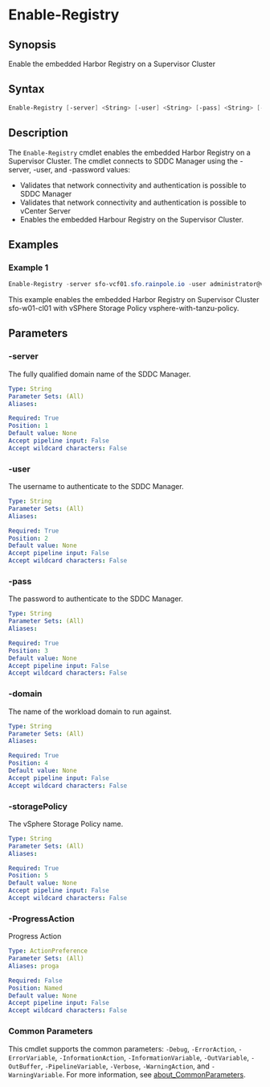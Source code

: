 # Enable-Registry

## Synopsis

Enable the embedded Harbor Registry on a Supervisor Cluster

## Syntax

```powershell
Enable-Registry [-server] <String> [-user] <String> [-pass] <String> [-domain] <String> [-storagePolicy] <String> [-ProgressAction <ActionPreference>] [<CommonParameters>]
```

## Description

The `Enable-Registry` cmdlet enables the embedded Harbor Registry on a Supervisor Cluster.
The cmdlet connects to SDDC Manager using the -server, -user, and -password values:

- Validates that network connectivity and authentication is possible to SDDC Manager
- Validates that network connectivity and authentication is possible to vCenter Server
- Enables the embedded Harbour Registry on the Supervisor Cluster.

## Examples

### Example 1

```powershell
Enable-Registry -server sfo-vcf01.sfo.rainpole.io -user administrator@vsphere.local -pass VMw@re1! -domain sfo-w01 -storagePolicy vsphere-with-tanzu-storage-policy
```

This example enables the embedded Harbor Registry on Supervisor Cluster sfo-w01-cl01 with vSPhere Storage Policy vsphere-with-tanzu-policy.

## Parameters

### -server

The fully qualified domain name of the SDDC Manager.

```yaml
Type: String
Parameter Sets: (All)
Aliases:

Required: True
Position: 1
Default value: None
Accept pipeline input: False
Accept wildcard characters: False
```

### -user

The username to authenticate to the SDDC Manager.

```yaml
Type: String
Parameter Sets: (All)
Aliases:

Required: True
Position: 2
Default value: None
Accept pipeline input: False
Accept wildcard characters: False
```

### -pass

The password to authenticate to the SDDC Manager.

```yaml
Type: String
Parameter Sets: (All)
Aliases:

Required: True
Position: 3
Default value: None
Accept pipeline input: False
Accept wildcard characters: False
```

### -domain

The name of the workload domain to run against.

```yaml
Type: String
Parameter Sets: (All)
Aliases:

Required: True
Position: 4
Default value: None
Accept pipeline input: False
Accept wildcard characters: False
```

### -storagePolicy

The vSphere Storage Policy name.

```yaml
Type: String
Parameter Sets: (All)
Aliases:

Required: True
Position: 5
Default value: None
Accept pipeline input: False
Accept wildcard characters: False
```

### -ProgressAction

Progress Action

```yaml
Type: ActionPreference
Parameter Sets: (All)
Aliases: proga

Required: False
Position: Named
Default value: None
Accept pipeline input: False
Accept wildcard characters: False
```

### Common Parameters

This cmdlet supports the common parameters: `-Debug`, `-ErrorAction`, `-ErrorVariable`, `-InformationAction`, `-InformationVariable`, `-OutVariable`, `-OutBuffer`, `-PipelineVariable`, `-Verbose`, `-WarningAction`, and `-WarningVariable`. For more information, see [about_CommonParameters](http://go.microsoft.com/fwlink/?LinkID=113216).
